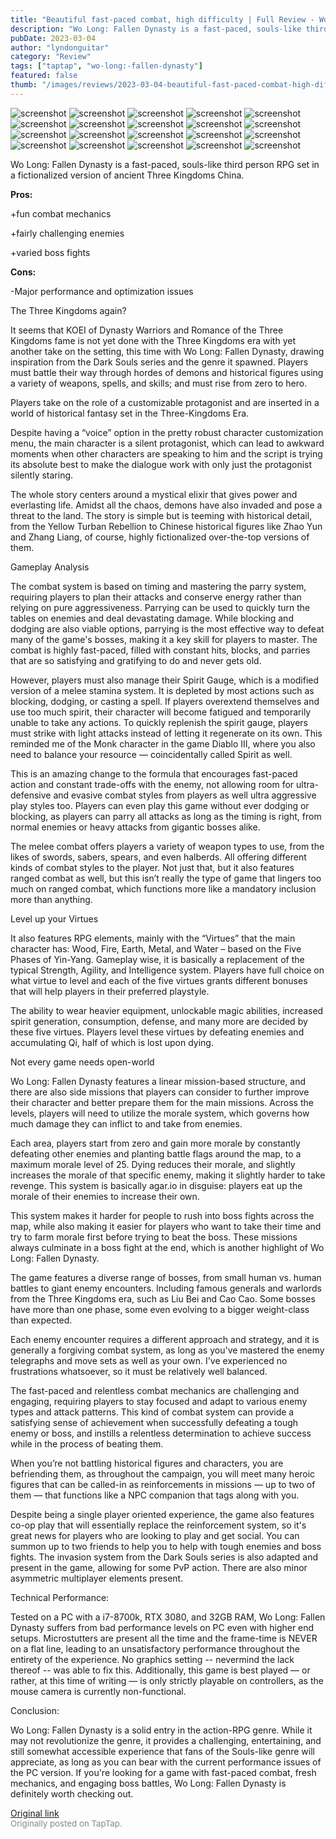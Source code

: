 ```yaml
---
title: "Beautiful fast-paced combat, high difficulty | Full Review - Wo Long: Fallen Dynasty"
description: "Wo Long: Fallen Dynasty is a fast-paced, souls-like third person RPG set in a fictionalized version of ancient Three Kingdoms China."
pubDate: 2023-03-04
author: "lyndonguitar"
category: "Review"
tags: ["taptap", "wo-long:-fallen-dynasty"]
featured: false
thumb: "/images/reviews/2023-03-04-beautiful-fast-paced-combat-high-difficulty--full-review---wo-long-fallen-dynasty-0.avif"
---
```


<div class="gallery">
  <img src="/images/reviews/2023-03-04-beautiful-fast-paced-combat-high-difficulty--full-review---wo-long-fallen-dynasty-0.avif" alt="screenshot" />
  <img src="/images/reviews/2023-03-04-beautiful-fast-paced-combat-high-difficulty--full-review---wo-long-fallen-dynasty-1.avif" alt="screenshot" />
  <img src="/images/reviews/2023-03-04-beautiful-fast-paced-combat-high-difficulty--full-review---wo-long-fallen-dynasty-2.avif" alt="screenshot" />
  <img src="/images/reviews/2023-03-04-beautiful-fast-paced-combat-high-difficulty--full-review---wo-long-fallen-dynasty-3.avif" alt="screenshot" />
  <img src="/images/reviews/2023-03-04-beautiful-fast-paced-combat-high-difficulty--full-review---wo-long-fallen-dynasty-4.avif" alt="screenshot" />
  <img src="/images/reviews/2023-03-04-beautiful-fast-paced-combat-high-difficulty--full-review---wo-long-fallen-dynasty-5.avif" alt="screenshot" />
  <img src="/images/reviews/2023-03-04-beautiful-fast-paced-combat-high-difficulty--full-review---wo-long-fallen-dynasty-6.avif" alt="screenshot" />
  <img src="/images/reviews/2023-03-04-beautiful-fast-paced-combat-high-difficulty--full-review---wo-long-fallen-dynasty-7.avif" alt="screenshot" />
  <img src="/images/reviews/2023-03-04-beautiful-fast-paced-combat-high-difficulty--full-review---wo-long-fallen-dynasty-8.avif" alt="screenshot" />
  <img src="/images/reviews/2023-03-04-beautiful-fast-paced-combat-high-difficulty--full-review---wo-long-fallen-dynasty-9.avif" alt="screenshot" />
  <img src="/images/reviews/2023-03-04-beautiful-fast-paced-combat-high-difficulty--full-review---wo-long-fallen-dynasty-10.avif" alt="screenshot" />
  <img src="/images/reviews/2023-03-04-beautiful-fast-paced-combat-high-difficulty--full-review---wo-long-fallen-dynasty-11.avif" alt="screenshot" />
  <img src="/images/reviews/2023-03-04-beautiful-fast-paced-combat-high-difficulty--full-review---wo-long-fallen-dynasty-12.avif" alt="screenshot" />
  <img src="/images/reviews/2023-03-04-beautiful-fast-paced-combat-high-difficulty--full-review---wo-long-fallen-dynasty-13.avif" alt="screenshot" />
  <img src="/images/reviews/2023-03-04-beautiful-fast-paced-combat-high-difficulty--full-review---wo-long-fallen-dynasty-14.avif" alt="screenshot" />
  <img src="/images/reviews/2023-03-04-beautiful-fast-paced-combat-high-difficulty--full-review---wo-long-fallen-dynasty-15.avif" alt="screenshot" />
  <img src="/images/reviews/2023-03-04-beautiful-fast-paced-combat-high-difficulty--full-review---wo-long-fallen-dynasty-16.avif" alt="screenshot" />
  <img src="/images/reviews/2023-03-04-beautiful-fast-paced-combat-high-difficulty--full-review---wo-long-fallen-dynasty-17.avif" alt="screenshot" />
  <img src="/images/reviews/2023-03-04-beautiful-fast-paced-combat-high-difficulty--full-review---wo-long-fallen-dynasty-18.avif" alt="screenshot" />
  <img src="/images/reviews/2023-03-04-beautiful-fast-paced-combat-high-difficulty--full-review---wo-long-fallen-dynasty-19.avif" alt="screenshot" />
</div>

Wo Long: Fallen Dynasty is a fast-paced, souls-like third person RPG set in a fictionalized version of ancient Three Kingdoms China.


**Pros:**


+fun combat mechanics

+fairly challenging enemies

+varied boss fights


**Cons:**


-Major performance and optimization issues

The Three Kingdoms again?

It seems that KOEI of Dynasty Warriors and Romance of the Three Kingdoms fame is not yet done with the Three Kingdoms era with yet another take on the setting, this time with Wo Long: Fallen Dynasty, drawing inspiration from the Dark Souls series and the genre it spawned. Players must battle their way through hordes of demons and historical figures using a variety of weapons, spells, and skills; and must rise from zero to hero.

Players take on the role of a customizable protagonist and are inserted in a world of historical fantasy set in the Three-Kingdoms Era.

Despite having a “voice” option in the pretty robust character customization menu, the main character is a silent protagonist, which can lead to awkward moments when other characters are speaking to him and the script is trying its absolute best to make the dialogue work with only just the protagonist silently staring.

The whole story centers around a mystical elixir that gives power and everlasting life. Amidst all the chaos, demons have also invaded and pose a threat to the land. The story is simple but is teeming with historical detail, from the Yellow Turban Rebellion to Chinese historical figures like Zhao Yun and Zhang Liang, of course, highly fictionalized over-the-top versions of them.

Gameplay Analysis

The combat system is based on timing and mastering the parry system, requiring players to plan their attacks and conserve energy rather than relying on pure aggressiveness. Parrying can be used to quickly turn the tables on enemies and deal devastating damage. While blocking and dodging are also viable options, parrying is the most effective way to defeat many of the game's bosses, making it a key skill for players to master. The combat is highly fast-paced, filled with constant hits, blocks, and parries that are so satisfying and gratifying to do and never gets old.

However, players must also manage their Spirit Gauge, which is a modified version of a melee stamina system. It is depleted by most actions such as blocking, dodging, or casting a spell. If players overextend themselves and use too much spirit, their character will become fatigued and temporarily unable to take any actions. To quickly replenish the spirit gauge, players must strike with light attacks instead of letting it regenerate on its own. This reminded me of the Monk character in the game Diablo III, where you also need to balance your resource — coincidentally called Spirit as well.

This is an amazing change to the formula that encourages fast-paced action and constant trade-offs with the enemy, not allowing room for ultra-defensive and evasive combat styles from players as well ultra aggressive play styles too. Players can even play this game without ever dodging or blocking, as players can parry all attacks as long as the timing is right, from normal enemies or heavy attacks from gigantic bosses alike.

The melee combat offers players a variety of weapon types to use, from the likes of swords, sabers, spears, and even halberds. All offering different kinds of combat styles to the player. Not just that, but it also features ranged combat as well, but this isn’t really the type of game that lingers too much on ranged combat, which functions more like a mandatory inclusion more than anything.

Level up your Virtues

It also features RPG elements, mainly with the “Virtues” that the main character has: Wood, Fire, Earth, Metal, and Water – based on the Five Phases of Yin-Yang. Gameplay wise, it is basically a replacement of the typical Strength, Agility, and Intelligence system. Players have full choice on what virtue to level and each of the five virtues grants different bonuses that will help players in their preferred playstyle.

The ability to wear heavier equipment, unlockable magic abilities, increased spirit generation, consumption, defense, and many more are decided by these five virtues. Players level these virtues by defeating enemies and accumulating Qi, half of which is lost upon dying.

Not every game needs open-world

Wo Long: Fallen Dynasty features a linear mission-based structure, and there are also side missions that players can consider to further improve their character and better prepare them for the main missions. Across the levels, players will need to utilize the morale system, which governs how much damage they can inflict to and take from enemies.

Each area, players start from zero and gain more morale by constantly defeating other enemies and planting battle flags around the map, to a maximum morale level of 25. Dying reduces their morale, and slightly increases the morale of that specific enemy, making it slightly harder to take revenge. This system is basically agar.io in disguise: players eat up the morale of their enemies to increase their own.

This system makes it harder for people to rush into boss fights across the map, while also making it easier for players who want to take their time and try to farm morale first before trying to beat the boss. These missions always culminate in a boss fight at the end, which is another highlight of Wo Long: Fallen Dynasty.

The game features a diverse range of bosses, from small human vs. human battles to giant enemy encounters. Including famous generals and warlords from the Three Kingdoms era, such as Liu Bei and Cao Cao. Some bosses have more than one phase, some even evolving to a bigger weight-class than expected.

Each enemy encounter requires a different approach and strategy, and it is generally a forgiving combat system, as long as you've mastered the enemy telegraphs and move sets as well as your own. I've experienced no frustrations whatsoever, so it must be relatively well balanced.

The fast-paced and relentless combat mechanics are challenging and engaging, requiring players to stay focused and adapt to various enemy types and attack patterns. This kind of combat system can provide a satisfying sense of achievement when successfully defeating a tough enemy or boss, and instills a relentless determination to achieve success while in the process of beating them.

When you’re not battling historical figures and characters, you are befriending them, as throughout the campaign, you will meet many heroic figures that can be called-in as reinforcements in missions — up to two of them — that functions like a NPC companion that tags along with you.

Despite being a single player oriented experience, the game also features co-op play that will essentially replace the reinforcement system, so it's great news for players who are looking to play and get social. You can summon up to two friends to help you to help with tough enemies and boss fights. The invasion system from the Dark Souls series is also adapted and present in the game, allowing for some PvP action. There are also minor asymmetric multiplayer elements present.

Technical Performance:

Tested on a PC with a i7-8700k, RTX 3080, and 32GB RAM, Wo Long: Fallen Dynasty suffers from bad performance levels on PC even with higher end setups. Microstutters are present all the time and the frame-time is NEVER on a flat line, leading to an unsatisfactory performance throughout the entirety of the experience. No graphics setting -- nevermind the lack thereof -- was able to fix this. Additionally, this game is best played — or rather, at this time of writing — is only strictly playable on controllers, as the mouse camera is currently non-functional.

Conclusion:

Wo Long: Fallen Dynasty is a solid entry in the action-RPG genre. While it may not revolutionize the genre, it provides a challenging, entertaining, and still somewhat accessible experience that fans of the Souls-like genre will appreciate, as long as you can bear with the current performance issues of the PC version. If you're looking for a game with fast-paced combat, fresh mechanics, and engaging boss battles, Wo Long: Fallen Dynasty is definitely worth checking out.

[Original link](https://www.taptap.io/post/4699145)<br><span style="font-size: 0.95em; color: #888;">Originally posted on TapTap.</span>
